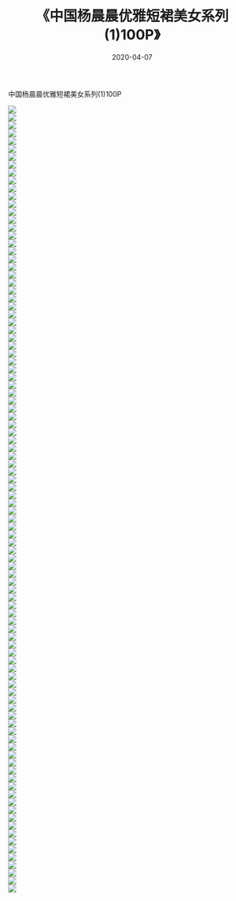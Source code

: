 ﻿---
layout: post
title:  《中国杨晨晨优雅短裙美女系列(1)100P》
date:   2020-04-07
img: http://img.660000.xyz/Sharelink/性感/2020/中国杨晨晨优雅短裙美女系列(1)100P/000.jpg
categories: [美女, 清纯, 唯美]
---

中国杨晨晨优雅短裙美女系列(1)100P

  ![](http://img.660000.xyz/Sharelink/性感/2020/中国杨晨晨优雅短裙美女系列(1)100P/001.jpg) <br> ![](http://img.660000.xyz/Sharelink/性感/2020/中国杨晨晨优雅短裙美女系列(1)100P/002.jpg) <br> ![](http://img.660000.xyz/Sharelink/性感/2020/中国杨晨晨优雅短裙美女系列(1)100P/003.jpg) <br> ![](http://img.660000.xyz/Sharelink/性感/2020/中国杨晨晨优雅短裙美女系列(1)100P/004.jpg) <br> ![](http://img.660000.xyz/Sharelink/性感/2020/中国杨晨晨优雅短裙美女系列(1)100P/005.jpg) <br> ![](http://img.660000.xyz/Sharelink/性感/2020/中国杨晨晨优雅短裙美女系列(1)100P/006.jpg) <br> ![](http://img.660000.xyz/Sharelink/性感/2020/中国杨晨晨优雅短裙美女系列(1)100P/007.jpg) <br> ![](http://img.660000.xyz/Sharelink/性感/2020/中国杨晨晨优雅短裙美女系列(1)100P/008.jpg) <br> ![](http://img.660000.xyz/Sharelink/性感/2020/中国杨晨晨优雅短裙美女系列(1)100P/009.jpg) <br> ![](http://img.660000.xyz/Sharelink/性感/2020/中国杨晨晨优雅短裙美女系列(1)100P/010.jpg) <br> ![](http://img.660000.xyz/Sharelink/性感/2020/中国杨晨晨优雅短裙美女系列(1)100P/011.jpg) <br> ![](http://img.660000.xyz/Sharelink/性感/2020/中国杨晨晨优雅短裙美女系列(1)100P/012.jpg) <br> ![](http://img.660000.xyz/Sharelink/性感/2020/中国杨晨晨优雅短裙美女系列(1)100P/013.jpg) <br> ![](http://img.660000.xyz/Sharelink/性感/2020/中国杨晨晨优雅短裙美女系列(1)100P/014.jpg) <br> ![](http://img.660000.xyz/Sharelink/性感/2020/中国杨晨晨优雅短裙美女系列(1)100P/015.jpg) <br> ![](http://img.660000.xyz/Sharelink/性感/2020/中国杨晨晨优雅短裙美女系列(1)100P/016.jpg) <br> ![](http://img.660000.xyz/Sharelink/性感/2020/中国杨晨晨优雅短裙美女系列(1)100P/017.jpg) <br> ![](http://img.660000.xyz/Sharelink/性感/2020/中国杨晨晨优雅短裙美女系列(1)100P/018.jpg) <br> ![](http://img.660000.xyz/Sharelink/性感/2020/中国杨晨晨优雅短裙美女系列(1)100P/019.jpg) <br> ![](http://img.660000.xyz/Sharelink/性感/2020/中国杨晨晨优雅短裙美女系列(1)100P/020.jpg) <br> ![](http://img.660000.xyz/Sharelink/性感/2020/中国杨晨晨优雅短裙美女系列(1)100P/021.jpg) <br> ![](http://img.660000.xyz/Sharelink/性感/2020/中国杨晨晨优雅短裙美女系列(1)100P/022.jpg) <br> ![](http://img.660000.xyz/Sharelink/性感/2020/中国杨晨晨优雅短裙美女系列(1)100P/023.jpg) <br> ![](http://img.660000.xyz/Sharelink/性感/2020/中国杨晨晨优雅短裙美女系列(1)100P/024.jpg) <br> ![](http://img.660000.xyz/Sharelink/性感/2020/中国杨晨晨优雅短裙美女系列(1)100P/025.jpg) <br> ![](http://img.660000.xyz/Sharelink/性感/2020/中国杨晨晨优雅短裙美女系列(1)100P/026.jpg) <br> ![](http://img.660000.xyz/Sharelink/性感/2020/中国杨晨晨优雅短裙美女系列(1)100P/027.jpg) <br> ![](http://img.660000.xyz/Sharelink/性感/2020/中国杨晨晨优雅短裙美女系列(1)100P/028.jpg) <br> ![](http://img.660000.xyz/Sharelink/性感/2020/中国杨晨晨优雅短裙美女系列(1)100P/029.jpg) <br> ![](http://img.660000.xyz/Sharelink/性感/2020/中国杨晨晨优雅短裙美女系列(1)100P/030.jpg) <br> ![](http://img.660000.xyz/Sharelink/性感/2020/中国杨晨晨优雅短裙美女系列(1)100P/031.jpg) <br> ![](http://img.660000.xyz/Sharelink/性感/2020/中国杨晨晨优雅短裙美女系列(1)100P/032.jpg) <br> ![](http://img.660000.xyz/Sharelink/性感/2020/中国杨晨晨优雅短裙美女系列(1)100P/033.jpg) <br> ![](http://img.660000.xyz/Sharelink/性感/2020/中国杨晨晨优雅短裙美女系列(1)100P/034.jpg) <br> ![](http://img.660000.xyz/Sharelink/性感/2020/中国杨晨晨优雅短裙美女系列(1)100P/035.jpg) <br> ![](http://img.660000.xyz/Sharelink/性感/2020/中国杨晨晨优雅短裙美女系列(1)100P/036.jpg) <br> ![](http://img.660000.xyz/Sharelink/性感/2020/中国杨晨晨优雅短裙美女系列(1)100P/037.jpg) <br> ![](http://img.660000.xyz/Sharelink/性感/2020/中国杨晨晨优雅短裙美女系列(1)100P/038.jpg) <br> ![](http://img.660000.xyz/Sharelink/性感/2020/中国杨晨晨优雅短裙美女系列(1)100P/039.jpg) <br> ![](http://img.660000.xyz/Sharelink/性感/2020/中国杨晨晨优雅短裙美女系列(1)100P/040.jpg) <br> ![](http://img.660000.xyz/Sharelink/性感/2020/中国杨晨晨优雅短裙美女系列(1)100P/041.jpg) <br> ![](http://img.660000.xyz/Sharelink/性感/2020/中国杨晨晨优雅短裙美女系列(1)100P/042.jpg) <br> ![](http://img.660000.xyz/Sharelink/性感/2020/中国杨晨晨优雅短裙美女系列(1)100P/043.jpg) <br> ![](http://img.660000.xyz/Sharelink/性感/2020/中国杨晨晨优雅短裙美女系列(1)100P/044.jpg) <br> ![](http://img.660000.xyz/Sharelink/性感/2020/中国杨晨晨优雅短裙美女系列(1)100P/045.jpg) <br> ![](http://img.660000.xyz/Sharelink/性感/2020/中国杨晨晨优雅短裙美女系列(1)100P/046.jpg) <br> ![](http://img.660000.xyz/Sharelink/性感/2020/中国杨晨晨优雅短裙美女系列(1)100P/047.jpg) <br> ![](http://img.660000.xyz/Sharelink/性感/2020/中国杨晨晨优雅短裙美女系列(1)100P/048.jpg) <br> ![](http://img.660000.xyz/Sharelink/性感/2020/中国杨晨晨优雅短裙美女系列(1)100P/049.jpg) <br> ![](http://img.660000.xyz/Sharelink/性感/2020/中国杨晨晨优雅短裙美女系列(1)100P/050.jpg) <br> ![](http://img.660000.xyz/Sharelink/性感/2020/中国杨晨晨优雅短裙美女系列(1)100P/051.jpg) <br> ![](http://img.660000.xyz/Sharelink/性感/2020/中国杨晨晨优雅短裙美女系列(1)100P/052.jpg) <br> ![](http://img.660000.xyz/Sharelink/性感/2020/中国杨晨晨优雅短裙美女系列(1)100P/053.jpg) <br> ![](http://img.660000.xyz/Sharelink/性感/2020/中国杨晨晨优雅短裙美女系列(1)100P/054.jpg) <br> ![](http://img.660000.xyz/Sharelink/性感/2020/中国杨晨晨优雅短裙美女系列(1)100P/055.jpg) <br> ![](http://img.660000.xyz/Sharelink/性感/2020/中国杨晨晨优雅短裙美女系列(1)100P/056.jpg) <br> ![](http://img.660000.xyz/Sharelink/性感/2020/中国杨晨晨优雅短裙美女系列(1)100P/057.jpg) <br> ![](http://img.660000.xyz/Sharelink/性感/2020/中国杨晨晨优雅短裙美女系列(1)100P/058.jpg) <br> ![](http://img.660000.xyz/Sharelink/性感/2020/中国杨晨晨优雅短裙美女系列(1)100P/059.jpg) <br> ![](http://img.660000.xyz/Sharelink/性感/2020/中国杨晨晨优雅短裙美女系列(1)100P/060.jpg) <br> ![](http://img.660000.xyz/Sharelink/性感/2020/中国杨晨晨优雅短裙美女系列(1)100P/061.jpg) <br> ![](http://img.660000.xyz/Sharelink/性感/2020/中国杨晨晨优雅短裙美女系列(1)100P/062.jpg) <br> ![](http://img.660000.xyz/Sharelink/性感/2020/中国杨晨晨优雅短裙美女系列(1)100P/063.jpg) <br> ![](http://img.660000.xyz/Sharelink/性感/2020/中国杨晨晨优雅短裙美女系列(1)100P/064.jpg) <br> ![](http://img.660000.xyz/Sharelink/性感/2020/中国杨晨晨优雅短裙美女系列(1)100P/065.jpg) <br> ![](http://img.660000.xyz/Sharelink/性感/2020/中国杨晨晨优雅短裙美女系列(1)100P/066.jpg) <br> ![](http://img.660000.xyz/Sharelink/性感/2020/中国杨晨晨优雅短裙美女系列(1)100P/067.jpg) <br> ![](http://img.660000.xyz/Sharelink/性感/2020/中国杨晨晨优雅短裙美女系列(1)100P/068.jpg) <br> ![](http://img.660000.xyz/Sharelink/性感/2020/中国杨晨晨优雅短裙美女系列(1)100P/069.jpg) <br> ![](http://img.660000.xyz/Sharelink/性感/2020/中国杨晨晨优雅短裙美女系列(1)100P/070.jpg) <br> ![](http://img.660000.xyz/Sharelink/性感/2020/中国杨晨晨优雅短裙美女系列(1)100P/071.jpg) <br> ![](http://img.660000.xyz/Sharelink/性感/2020/中国杨晨晨优雅短裙美女系列(1)100P/072.jpg) <br> ![](http://img.660000.xyz/Sharelink/性感/2020/中国杨晨晨优雅短裙美女系列(1)100P/073.jpg) <br> ![](http://img.660000.xyz/Sharelink/性感/2020/中国杨晨晨优雅短裙美女系列(1)100P/074.jpg) <br> ![](http://img.660000.xyz/Sharelink/性感/2020/中国杨晨晨优雅短裙美女系列(1)100P/075.jpg) <br> ![](http://img.660000.xyz/Sharelink/性感/2020/中国杨晨晨优雅短裙美女系列(1)100P/076.jpg) <br> ![](http://img.660000.xyz/Sharelink/性感/2020/中国杨晨晨优雅短裙美女系列(1)100P/077.jpg) <br> ![](http://img.660000.xyz/Sharelink/性感/2020/中国杨晨晨优雅短裙美女系列(1)100P/078.jpg) <br> ![](http://img.660000.xyz/Sharelink/性感/2020/中国杨晨晨优雅短裙美女系列(1)100P/079.jpg) <br> ![](http://img.660000.xyz/Sharelink/性感/2020/中国杨晨晨优雅短裙美女系列(1)100P/080.jpg) <br> ![](http://img.660000.xyz/Sharelink/性感/2020/中国杨晨晨优雅短裙美女系列(1)100P/081.jpg) <br> ![](http://img.660000.xyz/Sharelink/性感/2020/中国杨晨晨优雅短裙美女系列(1)100P/082.jpg) <br> ![](http://img.660000.xyz/Sharelink/性感/2020/中国杨晨晨优雅短裙美女系列(1)100P/083.jpg) <br> ![](http://img.660000.xyz/Sharelink/性感/2020/中国杨晨晨优雅短裙美女系列(1)100P/084.jpg) <br> ![](http://img.660000.xyz/Sharelink/性感/2020/中国杨晨晨优雅短裙美女系列(1)100P/085.jpg) <br> ![](http://img.660000.xyz/Sharelink/性感/2020/中国杨晨晨优雅短裙美女系列(1)100P/086.jpg) <br> ![](http://img.660000.xyz/Sharelink/性感/2020/中国杨晨晨优雅短裙美女系列(1)100P/087.jpg) <br> ![](http://img.660000.xyz/Sharelink/性感/2020/中国杨晨晨优雅短裙美女系列(1)100P/088.jpg) <br> ![](http://img.660000.xyz/Sharelink/性感/2020/中国杨晨晨优雅短裙美女系列(1)100P/089.jpg) <br> ![](http://img.660000.xyz/Sharelink/性感/2020/中国杨晨晨优雅短裙美女系列(1)100P/090.jpg) <br> ![](http://img.660000.xyz/Sharelink/性感/2020/中国杨晨晨优雅短裙美女系列(1)100P/091.jpg) <br> ![](http://img.660000.xyz/Sharelink/性感/2020/中国杨晨晨优雅短裙美女系列(1)100P/092.jpg) <br> ![](http://img.660000.xyz/Sharelink/性感/2020/中国杨晨晨优雅短裙美女系列(1)100P/093.jpg) <br> ![](http://img.660000.xyz/Sharelink/性感/2020/中国杨晨晨优雅短裙美女系列(1)100P/094.jpg) <br> ![](http://img.660000.xyz/Sharelink/性感/2020/中国杨晨晨优雅短裙美女系列(1)100P/095.jpg) <br> ![](http://img.660000.xyz/Sharelink/性感/2020/中国杨晨晨优雅短裙美女系列(1)100P/096.jpg) <br> ![](http://img.660000.xyz/Sharelink/性感/2020/中国杨晨晨优雅短裙美女系列(1)100P/097.jpg) <br> ![](http://img.660000.xyz/Sharelink/性感/2020/中国杨晨晨优雅短裙美女系列(1)100P/098.jpg) <br> ![](http://img.660000.xyz/Sharelink/性感/2020/中国杨晨晨优雅短裙美女系列(1)100P/099.jpg) <br> ![](http://img.660000.xyz/Sharelink/性感/2020/中国杨晨晨优雅短裙美女系列(1)100P/100.jpg) <br>
